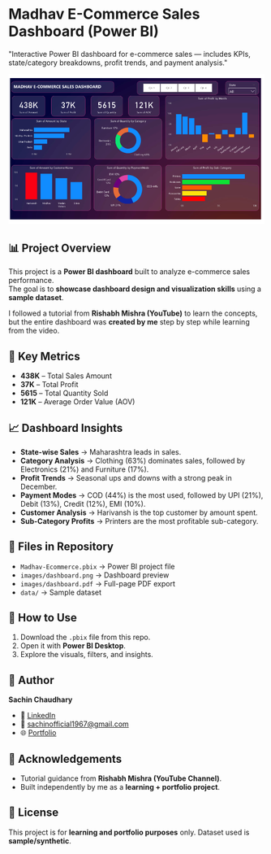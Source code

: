 # Madhav E-Commerce Sales Dashboard (Power BI)
"Interactive Power BI dashboard for e-commerce sales — includes KPIs, state/category breakdowns, profit trends, and payment analysis."

![Dashboard Preview](SalesDashboard.png)

## 📊 Project Overview
This project is a **Power BI dashboard** built to analyze e-commerce sales performance.  
The goal is to **showcase dashboard design and visualization skills** using a **sample dataset**.  

I followed a tutorial from **Rishabh Mishra (YouTube)** to learn the concepts, but the entire dashboard was **created by me** step by step while learning from the video.  

## 🔑 Key Metrics
- **438K** – Total Sales Amount  
- **37K** – Total Profit  
- **5615** – Total Quantity Sold  
- **121K** – Average Order Value (AOV)  

## 📈 Dashboard Insights
- **State-wise Sales** → Maharashtra leads in sales.  
- **Category Analysis** → Clothing (63%) dominates sales, followed by Electronics (21%) and Furniture (17%).  
- **Profit Trends** → Seasonal ups and downs with a strong peak in December.  
- **Payment Modes** → COD (44%) is the most used, followed by UPI (21%), Debit (13%), Credit (12%), EMI (10%).  
- **Customer Analysis** → Harivansh is the top customer by amount spent.  
- **Sub-Category Profits** → Printers are the most profitable sub-category.  

## 📂 Files in Repository
- `Madhav-Ecommerce.pbix` → Power BI project file  
- `images/dashboard.png` → Dashboard preview  
- `images/dashboard.pdf` → Full-page PDF export  
- `data/` → Sample dataset 

## 🚀 How to Use
1. Download the `.pbix` file from this repo.  
2. Open it with **Power BI Desktop**.  
3. Explore the visuals, filters, and insights.  

## 👤 Author
**Sachin Chaudhary**  
- 💼 [LinkedIn](https://www.linkedin.com/in/sachindecodes)  
- 📧 [sachinofficial1967@gmail.com](mailto:sachinofficial1967@gmail.com)  
- 🌐 [Portfolio](https://sachin-chaudhary-l2vbqho.gamma.site/)  

## 🙏 Acknowledgements
- Tutorial guidance from **Rishabh Mishra (YouTube Channel)**.  
- Built independently by me as a **learning + portfolio project**.  

## 📜 License
This project is for **learning and portfolio purposes** only. Dataset used is **sample/synthetic**.
